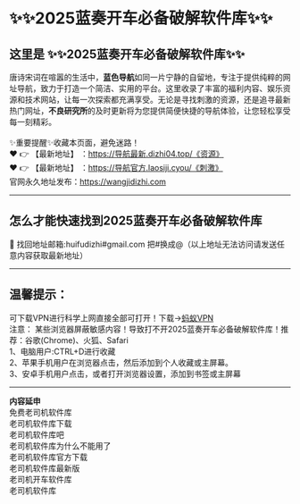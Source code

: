 # :sparkles::sparkles:2025蓝奏开车必备破解软件库:sparkles::sparkles:
## 这里是 **:sparkles::sparkles:2025蓝奏开车必备破解软件库:sparkles::sparkles:**<br>
唐诗宋词在喧嚣的生活中，**蓝色导航**如同一片宁静的自留地，专注于提供纯粹的网址导航，致力于打造一个简洁、实用的平台。这里收录了丰富的福利内容、娱乐资源和技术网站，让每一次探索都充满享受。无论是寻找刺激的资源，还是追寻最新热门网址，**不良研究所**的及时更新将为您提供简便快捷的导航体验，让您轻松享受每一刻精彩。<br><br>
✨重要提醒✨收藏本页面，避免迷路！<br>
❤️ 👉 【最新地址】 ：https://导航最新.dizhi04.top/《资源》<br>
❤️ 👉 【最新地址】 ：https://导航官方.laosiji.cyou/《刺激》<br>
官网永久地址发布：https://wangjidizhi.com<br>

---
## **怎么才能快速找到2025蓝奏开车必备破解软件库**<br>

📧 找回地址邮箱:huifudizhi#gmail.com 把#换成@（以上地址无法访问请发送任意内容获取最新地址）<br>

---
## 温馨提示：
可下载VPN进行科学上网直接全部可打开！下载→<a href="https://57b.barrtaq.cc/c-21265/a-bS5rc" target="_blank">蚂蚁VPN</a><br>
注意： 某些浏览器屏蔽敏感内容！导致打不开2025蓝奏开车必备破解软件库！推荐：谷歌(Chrome)、火狐、Safari<br>
1、电脑用户:CTRL+D进行收藏<br>
2、苹果手机用户在浏览器点击，然后添加到个人收藏或主屏幕。<br>
3、安卓手机用户点击，或者打开浏览器设置，添加到书签或主屏幕

---
**内容延申**<br>
免费老司机软件库<br>
老司机软件库下载<br>
老司机软件库吧<br>
老司机软件库为什么不能用了<br>
老司机软件库官方下载<br>
老司机软件库最新版<br>
老司机开车软件库<br>
老司机软件库 <br>
